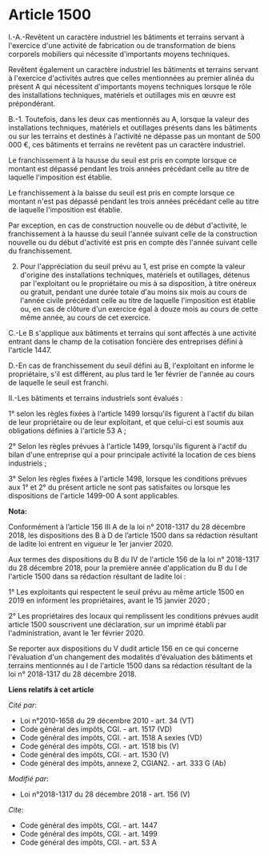 # Article 1500

I.-A.-Revêtent un caractère industriel les bâtiments et terrains servant à l'exercice d'une activité de fabrication ou de
transformation de biens corporels mobiliers qui nécessite d'importants moyens techniques. 

Revêtent également un caractère industriel les bâtiments et terrains servant à l'exercice d'activités autres que celles
mentionnées au premier alinéa du présent A qui nécessitent d'importants moyens techniques lorsque le rôle des installations
techniques, matériels et outillages mis en œuvre est prépondérant. 

B.-1. Toutefois, dans les deux cas mentionnés au A, lorsque la valeur des installations techniques, matériels et outillages
présents dans les bâtiments ou sur les terrains et destinés à l'activité ne dépasse pas un montant de 500 000 €, ces
bâtiments et terrains ne revêtent pas un caractère industriel. 

Le franchissement à la hausse du seuil est pris en compte lorsque ce montant est dépassé pendant les trois années précédant
celle au titre de laquelle l'imposition est établie. 

Le franchissement à la baisse du seuil est pris en compte lorsque ce montant n'est pas dépassé pendant les trois années
précédant celle au titre de laquelle l'imposition est établie. 

Par exception, en cas de construction nouvelle ou de début d'activité, le franchissement à la hausse du seuil l'année suivant
celle de la construction nouvelle ou du début d'activité est pris en compte dès l'année suivant celle du franchissement. 

2. Pour l'appréciation du seuil prévu au 1, est prise en compte la valeur d'origine des installations techniques, matériels
et outillages, détenus par l'exploitant ou le propriétaire ou mis à sa disposition, à titre onéreux ou gratuit, pendant une
durée totale d'au moins six mois au cours de l'année civile précédant celle au titre de laquelle l'imposition est établie ou,
en cas de clôture d'un exercice égal à douze mois au cours de cette même année, au cours de cet exercice. 

C.-Le B s'applique aux bâtiments et terrains qui sont affectés à une activité entrant dans le champ de la cotisation foncière
des entreprises défini à l'article 1447. 

D.-En cas de franchissement du seuil défini au B, l'exploitant en informe le propriétaire, s'il est différent, au plus tard
le 1er février de l'année au cours de laquelle le seuil est franchi. 

II.-Les bâtiments et terrains industriels sont évalués : 

1° selon les règles fixées à l'article 1499 lorsqu'ils figurent à l'actif du bilan de leur propriétaire ou de leur
exploitant, et que celui-ci est soumis aux obligations définies à l'article 53 A ; 

2° Selon les règles prévues à l'article 1499, lorsqu'ils figurent à l'actif du bilan d'une entreprise qui a pour principale
activité la location de ces biens industriels ; 

3° Selon les règles fixées à l'article 1498, lorsque les conditions prévues aux 1° et 2° du présent article ne sont pas
satisfaites ou lorsque les dispositions de l'article 1499-00 A sont applicables.

**Nota:**

Conformément à l’article 156 III A de la loi n° 2018-1317 du 28 décembre 2018, les dispositions des B à D de l’article 1500
dans sa rédaction résultant de ladite loi entrent en vigueur le 1er janvier 2020.

Aux termes des dispositions du B du IV de l'article 156 de la loi n° 2018-1317 du 28 décembre 2018, pour la première année
d'application du B du I de l'article 1500 dans sa rédaction résultant de ladite loi :

1° Les exploitants qui respectent le seuil prévu au même article 1500 en 2019 en informent les propriétaires, avant le 15
janvier 2020 ;

2° Les propriétaires des locaux qui remplissent les conditions prévues audit article 1500 souscrivent une déclaration, sur un
imprimé établi par l'administration, avant le 1er février 2020.

Se reporter aux dispositions du V dudit article 156 en ce qui concerne l'évaluation d'un changement des modalités
d'évaluation des bâtiments et terrains mentionnés au I de l'article 1500 dans sa rédaction résultant de la loi n° 2018-1317
du 28 décembre 2018.

**Liens relatifs à cet article**

_Cité par_:

  - Loi n°2010-1658 du 29 décembre 2010 - art. 34 (VT)
  - Code général des impôts, CGI. - art. 1517 (VD)
  - Code général des impôts, CGI. - art. 1518 A sexies (VD)
  - Code général des impôts, CGI. - art. 1518 bis (V)
  - Code général des impôts, CGI. - art. 1530 (V)
  - Code général des impôts, annexe 2, CGIAN2. - art. 333 G (Ab)

_Modifié par_:

  - Loi n°2018-1317 du 28 décembre 2018 - art. 156 (V)

_Cite_:

  - Code général des impôts, CGI. - art. 1447
  - Code général des impôts, CGI. - art. 1499
  - Code général des impôts, CGI. - art. 53 A

